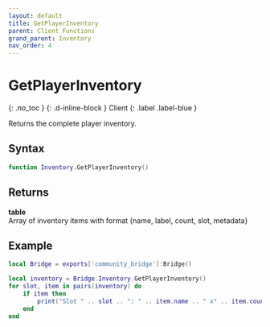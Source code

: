 ```yaml
---
layout: default
title: GetPlayerInventory
parent: Client Functions
grand_parent: Inventory
nav_order: 4
---
```


# GetPlayerInventory
{: .no_toc }
{: .d-inline-block }
Client
{: .label .label-blue }

Returns the complete player inventory.

## Syntax

```lua
function Inventory.GetPlayerInventory()
```

## Returns

**table**  
Array of inventory items with format {name, label, count, slot, metadata}

## Example

```lua
local Bridge = exports['community_bridge']:Bridge()

local inventory = Bridge.Inventory.GetPlayerInventory()
for slot, item in pairs(inventory) do
    if item then
        print("Slot " .. slot .. ": " .. item.name .. " x" .. item.count)
    end
end
```

